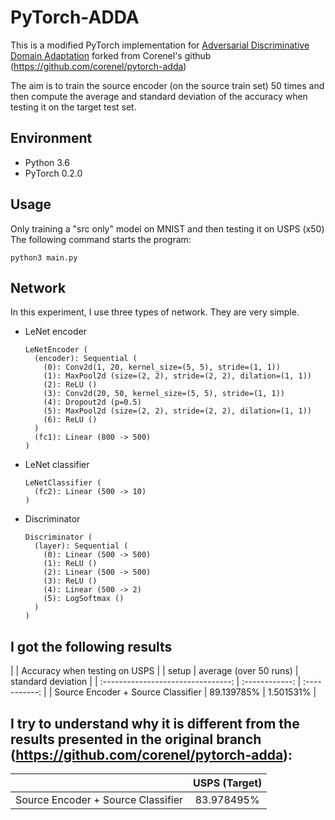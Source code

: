 # PyTorch-ADDA
 This is a modified PyTorch implementation for [Adversarial Discriminative Domain Adaptation](https://arxiv.org/abs/1702.05464) forked from Corenel's github (https://github.com/corenel/pytorch-adda)

 The aim is to train the source encoder (on the source train set) 50 times and then compute the average and standard deviation of the accuracy when testing it on the target test set.  

## Environment
- Python 3.6
- PyTorch 0.2.0

## Usage

Only training a "src only" model on MNIST and then testing it on USPS (x50)
The following command starts the program:

```shell
python3 main.py
```

## Network

In this experiment, I use three types of network. They are very simple.

- LeNet encoder

  ```
  LeNetEncoder (
    (encoder): Sequential (
      (0): Conv2d(1, 20, kernel_size=(5, 5), stride=(1, 1))
      (1): MaxPool2d (size=(2, 2), stride=(2, 2), dilation=(1, 1))
      (2): ReLU ()
      (3): Conv2d(20, 50, kernel_size=(5, 5), stride=(1, 1))
      (4): Dropout2d (p=0.5)
      (5): MaxPool2d (size=(2, 2), stride=(2, 2), dilation=(1, 1))
      (6): ReLU ()
    )
    (fc1): Linear (800 -> 500)
  )
  ```

- LeNet classifier

  ```
  LeNetClassifier (
    (fc2): Linear (500 -> 10)
  )
  ```

- Discriminator

  ```
  Discriminator (
    (layer): Sequential (
      (0): Linear (500 -> 500)
      (1): ReLU ()
      (2): Linear (500 -> 500)
      (3): ReLU ()
      (4): Linear (500 -> 2)
      (5): LogSoftmax ()
    )
  )
  ```

## I got the following results
|           | Accuracy when testing on USPS               |
|  setup    | average (over 50 runs) | standard deviation |
| :--------------------------------: | :------------: | :-----------: |
| Source Encoder + Source Classifier |   89.139785%   |  1.501531%   |


## I try to understand why it is different from the results presented in the original branch (https://github.com/corenel/pytorch-adda):

|                                    | USPS (Target) |
| :--------------------------------: | :-----------: |
| Source Encoder + Source Classifier |  83.978495%   |
